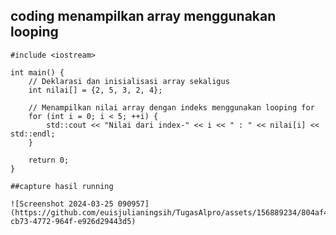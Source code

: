 ## coding menampilkan array menggunakan looping
```
#include <iostream>

int main() {
    // Deklarasi dan inisialisasi array sekaligus
    int nilai[] = {2, 5, 3, 2, 4};

    // Menampilkan nilai array dengan indeks menggunakan looping for
    for (int i = 0; i < 5; ++i) {
        std::cout << "Nilai dari index-" << i << " : " << nilai[i] << std::endl;
    }

    return 0;
}

##capture hasil running
```
    ![Screenshot 2024-03-25 090957](https://github.com/euisjulianingsih/TugasAlpro/assets/156889234/804af4b2-cb73-4772-964f-e926d29443d5)
